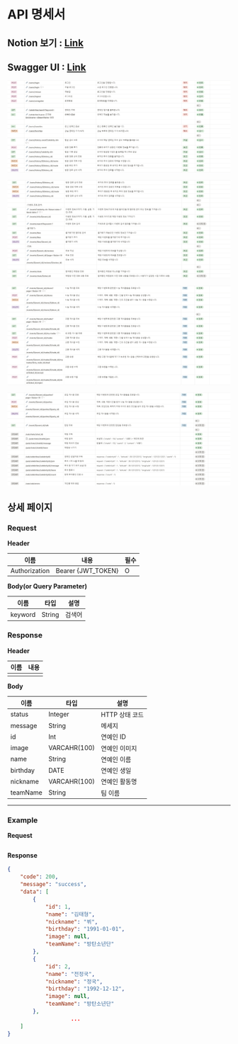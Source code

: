 
# API 명세서

## Notion 보기 : [Link](https://www.notion.so/7fc8586400724899bdca039a4bf5215b?v=d8a81cb5aaa0488da4ae9d6b8ebae279)

## Swagger UI : [Link](https://i10a301.p.ssafy.io/swagger-ui/index.html) 


![API명세서1](./images/API명세서1.png)

![API명세서2](./images/API명세서2.png)

![API명세서3](./images/API명세서3.png)

![API명세서4](./images/API명세서4.png)



## 상세 페이지
### Request

**Header**

| 이름 | 내용 | 필수 |
| --- | --- | --- |
| Authorization | Bearer {JWT_TOKEN} | O |

**Body(or Query Parameter)**

| 이름 | 타입 | 설명 |
| --- | --- | --- |
| keyword | String | 검색어 |

### Response

**Header**

| 이름 | 내용 |
| --- | --- |
|  |  |

**Body**

| 이름 | 타입 | 설명 |
| --- | --- | --- |
| status | Integer | HTTP 상태 코드 |
| message | String | 메세지 |
| id | Int | 연예인 ID |
| image | VARCAHR(100) | 연예인 이미지 |
| name | String | 연예인 이름 |
| birthday | DATE | 연예인 생일 |
| nickname | VARCAHR(100) | 연예인 활동명 |
| teamName | String | 팀 이름 |

---

### Example

**Request**

```json

```

**Response**

```json
{
    "code": 200,
    "message": "success",
    "data": [
        {
            "id": 1,
            "name": "김태형",
            "nickname": "뷔",
            "birthday": "1991-01-01",
            "image": null,
            "teamName": "방탄소년단"
        },
        {
            "id": 2,
            "name": "전정국",
            "nickname": "정국",
            "birthday": "1992-12-12",
            "image": null,
            "teamName": "방탄소년단"
        },
					...
    ]
}
```
